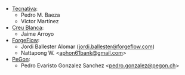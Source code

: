 - [Tecnativa](https://www.tecnativa.com):
  - Pedro M. Baeza
  - Víctor Martínez
- [Creu Blanca](https://www.creu-blanca.es/):
  - Jaime Arroyo
- [ForgeFlow](https://www.forgeflow.com/):
  - Jordi Ballester Alomar (<jordi.ballester@forgeflow.com>)
  - Nattapong W. \<<aphon61bank@gmail.com>\>
- [PeGon](https://www.pegon.ch):
  - Pedro Evaristo Gonzalez Sanchez \<<pedro.gonzalez@pegon.ch>\>
